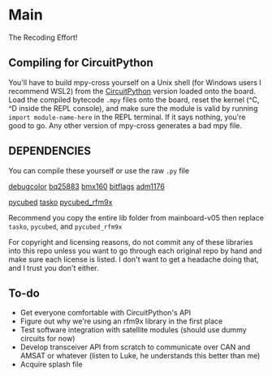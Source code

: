 # Main

The Recoding Effort!

## Compiling for CircuitPython
You'll have to build mpy-cross yourself on a Unix shell (for Windows users I recommend WSL2) from the [CircuitPython](https://github.com/adafruit/circuitpython/) version loaded onto the board. Load the compiled bytecode `.mpy` files onto the board, reset the kernel (^C, ^D inside the REPL console), and make sure the module is valid by running `import module-name-here` in the REPL terminal. If it says nothing, you're good to go.
Any other version of mpy-cross generates a bad mpy file.

## DEPENDENCIES
You can compile these yourself or use the raw `.py` file


[debugcolor](https://github.com/pycubed/software/blob/master/mainboard-v05/lib/debugcolor.py)
[bq25883](https://github.com/pycubed/software/blob/master/mainboard-v05/lib/bq25883.py)
[bmx160](https://github.com/pycubed/software/blob/master/mainboard-v05/lib/bmx160.py)
[bitflags](https://github.com/pycubed/software/blob/master/mainboard-v05/lib/bitflags.py)
[adm1176](https://github.com/pycubed/software/blob/master/mainboard-v05/lib/adm1176.py)

[pycubed](https://github.com/pycubed/library_pycubed.py)
[tasko](https://github.com/aramcon-badge/tasko)
[pycubed_rfm9x](https://github.com/pycubed/library_pycubed_rfm9x.py)

Recommend you copy the entire lib folder from mainboard-v05 then replace `tasko`, `pycubed`, and `pycubed_rfm9x`

For copyright and licensing reasons, do not commit any of these libraries into this repo unless you want to go through each original repo by hand and make sure each license is listed. I don't want to get a headache doing that, and I trust you don't either.

## To-do

- Get everyone comfortable with CircuitPython's API
- Figure out why we're using an rfm9x library in the first place
- Test software integration with satellite modules (should use dummy circuits for now)
- Develop transceiver API from scratch to communicate over CAN and AMSAT or whatever (listen to Luke, he understands this better than me)
- Acquire splash file